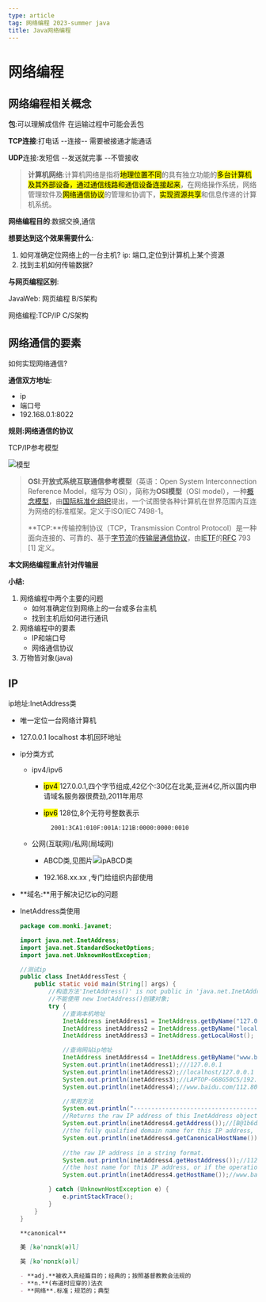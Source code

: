 ```yaml
---
type: article
tag: 网络编程 2023-summer java
title: Java网络编程
---
```


# 网络编程

## 网络编程相关概念

**包**:可以理解成信件 在运输过程中可能会丢包

**TCP连接**:打电话  --连接-- 需要被接通才能通话

**UDP**连接:发短信 --发送就完事 --不管接收

> **计算机网络**:计算机网络是指将<mark>地理位置不同</mark>的具有独立功能的<mark>多台计算机及其外部设备，通过通信线路和通信设备连接起来</mark>，在网络操作系统，网络管理软件及<mark>网络通信协议</mark>的管理和协调下，<mark>实现资源共享</mark>和信息传递的计算机系统。

**网络编程目的**:数据交换,通信

**想要达到这个效果需要什么**:

1. 如何准确定位网络上的一台主机? ip: 端口,定位到计算机上某个资源
2. 找到主机如何传输数据?

**与网页编程区别**:

JavaWeb: 网页编程 B/S架构

网络编程:TCP/IP C/S架构

## 网络通信的要素

如何实现网络通信?

**通信双方地址**:

+ ip
+ 端口号
+ 192.168.0.1:8022

**规则:网络通信的协议**

TCP/IP参考模型

![模型](https://img-blog.csdnimg.cn/20190105164025264.png?x-oss-process=image/watermark,type_ZmFuZ3poZW5naGVpdGk,shadow_10,text_aHR0cHM6Ly9ibG9nLmNzZG4ubmV0L3FxXzQxOTIzNjIy,size_16,color_FFFFFF,t_70)

> **OSI**:**开放式系统互联通信参考模型**（英语：Open System Interconnection Reference Model，缩写为 OSI），简称为**OSI模型**（OSI model），一种[概念模型](https://baike.baidu.com/item/概念模型/3187025?fromModule=lemma_inlink)，由[国际标准化组织](https://baike.baidu.com/item/国际标准化组织/779832?fromModule=lemma_inlink)提出，一个试图使各种计算机在世界范围内互连为网络的标准框架。定义于ISO/IEC 7498-1。
>
> **TCP:**传输控制协议（TCP，Transmission Control Protocol）是一种面向连接的、可靠的、基于[字节流](https://baike.baidu.com/item/字节流/3196772?fromModule=lemma_inlink)的[传输层](https://baike.baidu.com/item/传输层/4329536?fromModule=lemma_inlink)[通信协议](https://baike.baidu.com/item/通信协议/3351624?fromModule=lemma_inlink)，由[IETF](https://baike.baidu.com/item/IETF/2800318?fromModule=lemma_inlink)的[RFC](https://baike.baidu.com/item/RFC/2798645?fromModule=lemma_inlink) 793 [1] 定义。

**本文网络编程重点针对传输层**

**小结:**

1. 网络编程中两个主要的问题
   + 如何准确定位到网络上的一台或多台主机
   + 找到主机后如何进行通讯
2. 网络编程中的要素
   + IP和端口号
   + 网络通信协议
3. 万物皆对象(java)

## IP

ip地址:InetAddress类

+ 唯一定位一台网络计算机

+ 127.0.0.1 localhost 本机回环地址

+ ip分类方式

  - ipv4/ipv6

    + <mark>ipv4 </mark>127.0.0.1,四个字节组成,42亿个:30亿在北美,亚洲4亿,所以国内申请域名服务器很费劲,2011年用尽

    + <mark>ipv6</mark>   128位,8个无符号整数表示

      ```
      	2001:3CA1:010F:001A:121B:0000:0000:0010
      ```

  - 公网(互联网)/私网(局域网)

    + ABCD类,见图片![ipABCD类](https://img-blog.csdnimg.cn/20190705095636130.png?x-oss-process=image/watermark,type_ZmFuZ3poZW5naGVpdGk,shadow_10,text_aHR0cHM6Ly9ibG9nLmNzZG4ubmV0L20wXzM3NzMyODI5,size_16,color_FFFFFF,t_70)

    + 192.168.xx.xx ,专门给组织内部使用

+ **域名:**用于解决记忆ip的问题

+ InetAddress类使用

  ```java
  package com.monki.javanet;
  
  import java.net.InetAddress;
  import java.net.StandardSocketOptions;
  import java.net.UnknownHostException;
  
  //测试ip
  public class InetAddressTest {
      public static void main(String[] args) {
          //构造方法'InetAddress()' is not public in 'java.net.InetAddress'. Cannot be accessed from outside package
          //不能使用 new InetAddress()创建对象;
          try {
              //查询本机地址
              InetAddress inetAddress1 = InetAddress.getByName("127.0.0.1");
              InetAddress inetAddress2 = InetAddress.getByName("localhost");
              InetAddress inetAddress3 = InetAddress.getLocalHost();
  
              //查询网站ip地址
              InetAddress inetAddress4 = InetAddress.getByName("www.baidu.com");
              System.out.println(inetAddress1);///127.0.0.1
              System.out.println(inetAddress2);//localhost/127.0.0.1
              System.out.println(inetAddress3);//LAPTOP-G68G50C5/192.168.0.6
              System.out.println(inetAddress4);//www.baidu.com/112.80.248.75
  
              //常用方法
              System.out.println("-------------------------------------------------");
              //Returns the raw IP address of this InetAddress object. The result is in network byte order: the highest order byte of the address is in getAddress()[0].
              System.out.println(inetAddress4.getAddress());//[B@1b6d3586
              //the fully qualified domain name for this IP address, or if the operation is not allowed by the security check, the textual representation of the IP address.
              System.out.println(inetAddress4.getCanonicalHostName());//112.80.248.75
              
              //the raw IP address in a string format.
              System.out.println(inetAddress4.getHostAddress());//112.80.248.75
              //the host name for this IP address, or if the operation is not allowed by the security check, the textual representation of the IP address.
              System.out.println(inetAddress4.getHostName());//www.baidu.com
  
          } catch (UnknownHostException e) {
              e.printStackTrace();
          }
      }
  }
  ```

  ```markdown
  **canonical**
  
  美 [kəˈnɑnɪk(ə)l]
  
  英 [kəˈnɒnɪk(ə)l]
  
  - **adj.**被收入真经篇目的；经典的；按照基督教教会法规的
  - **n.**(布道时应穿的)法衣
  - **网络**.标准；规范的；典型
  ```

  

  
